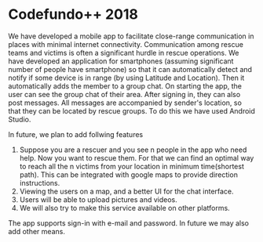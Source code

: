 # Codefundo++ 2018
We have developed a mobile app to facilitate close-range communication in places with minimal internet connectivity.
Communication among rescue teams and victims is often a significant hurdle in rescue operations. We have developed an application for smartphones (assuming significant number of people have smartphone) so that it can automatically detect and notify if some device is in range (by using Latitude and Location). Then it automatically adds the member to a group chat.
On starting the app, the user can see the group chat of their area. After signing in, they can also post messages. All messages are accompanied by sender's location, so that they can be located by rescue groups.
To do this we have used Android Studio.

In future, we plan to add follwing features 
1) Suppose you are a rescuer and you see n people in the app who need help. Now you want to rescue them. For that we can find an optimal way to reach all the n victims from your location in minimum time(shortest path). This can be integrated with google maps to provide direction instructions.
2) Viewing the users on a map, and a better UI for the chat interface.
3) Users will be able to upload pictures and videos.
4) We will also try to make this service available on other platforms.

The app supports sign-in with e-mail and password. In future we may also add other means.
